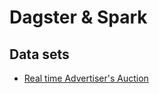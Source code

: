 # Dagster & Spark

## Data sets

- [Real time Advertiser's Auction](https://www.kaggle.com/datasets/saurav9786/real-time-advertisers-auction)
